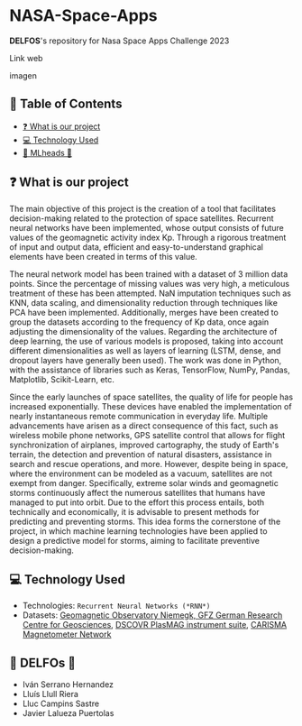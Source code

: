 # NASA-Space-Apps
**DELFOS**'s repository for Nasa Space Apps Challenge 2023 <br/>

Link web

imagen

## :scroll: Table of Contents
- [:question: What is our project](https://github.com/ivan-serrano-hernandez/NASA-Space-Apps/blob/main/README.md#hackupc2023)
- [:computer: Technology Used](https://github.com/ivan-serrano-hernandez/NASA-Space-Apps/blob/main/README.md#computer-Technology-Used)
- [🤗 MLheads 🤯](https://github.com/ivan-serrano-hernandez/NASA-Space-Apps#-mlheads-)

## :question: What is our project
The main objective of this project is the creation of a tool that facilitates decision-making related to the protection of space satellites. Recurrent neural networks have been implemented, whose output consists of future values of the geomagnetic activity index Kp. Through a rigorous treatment of input and output data, efficient and easy-to-understand graphical elements have been created in terms of this value.

The neural network model has been trained with a dataset of 3 million data points. Since the percentage of missing values was very high, a meticulous treatment of these has been attempted. NaN imputation techniques such as KNN, data scaling, and dimensionality reduction through techniques like PCA have been implemented. Additionally, merges have been created to group the datasets according to the frequency of Kp data, once again adjusting the dimensionality of the values. Regarding the architecture of deep learning, the use of various models is proposed, taking into account different dimensionalities as well as layers of learning (LSTM, dense, and dropout layers have generally been used). The work was done in Python, with the assistance of libraries such as Keras, TensorFlow, NumPy, Pandas, Matplotlib, Scikit-Learn, etc.

Since the early launches of space satellites, the quality of life for people has increased exponentially. These devices have enabled the implementation of nearly instantaneous remote communication in everyday life. Multiple advancements have arisen as a direct consequence of this fact, such as wireless mobile phone networks, GPS satellite control that allows for flight synchronization of airplanes, improved cartography, the study of Earth's terrain, the detection and prevention of natural disasters, assistance in search and rescue operations, and more. However, despite being in space, where the environment can be modeled as a vacuum, satellites are not exempt from danger. Specifically, extreme solar winds and geomagnetic storms continuously affect the numerous satellites that humans have managed to put into orbit. Due to the effort this process entails, both technically and economically, it is advisable to present methods for predicting and preventing storms. This idea forms the cornerstone of the project, in which machine learning technologies have been applied to design a predictive model for storms, aiming to facilitate preventive decision-making.

## :computer: Technology Used
- Technologies: `Recurrent Neural Networks (*RNN*)`
- Datasets: [Geomagnetic Observatory Niemegk, GFZ German Research Centre for Geosciences](https://kp.gfz-potsdam.de/app/files/Kp_ap_since_1932.txt), [DSCOVR PlasMAG instrument suite](https://www.spaceappschallenge.org/develop-the-oracle-of-dscovr-experimental-data-repository/), [CARISMA Magnetometer Network](https://donnees-data.asc-csa.gc.ca/dataset/06f5e364-6e2c-4d1c-95c2-9fb7d871ca20)

## 🤗 DELFOs 🤯
- Iván Serrano Hernandez
- Lluís Llull Riera
- Lluc Campins Sastre
- Javier Lalueza Puertolas
